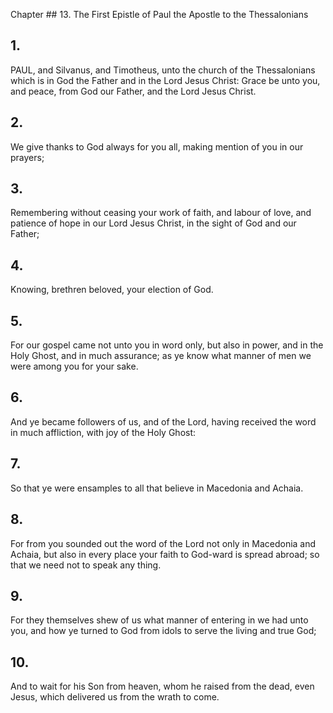 Chapter ## 13.
The First Epistle of Paul the Apostle to the Thessalonians
## 1.
PAUL, and Silvanus, and Timotheus, unto the church of the Thessalonians which is in God the Father and in the Lord Jesus Christ: Grace be unto you, and peace, from God our Father, and the Lord Jesus Christ.
## 2.
We give thanks to God always for you all, making mention of you in our prayers;
## 3.
Remembering without ceasing your work of faith, and labour of love, and patience of hope in our Lord Jesus Christ, in the sight of God and our Father;
## 4.
Knowing, brethren beloved, your election of God.
## 5.
For our gospel came not unto you in word only, but also in power, and in the Holy Ghost, and in much assurance; as ye know what manner of men we were among you for your sake.
## 6.
And ye became followers of us, and of the Lord, having received the word in much affliction, with joy of the Holy Ghost:
## 7.
So that ye were ensamples to all that believe in Macedonia and Achaia.
## 8.
For from you sounded out the word of the Lord not only in Macedonia and Achaia, but also in every place your faith to God-ward is spread abroad; so that we need not to speak any thing.
## 9.
For they themselves shew of us what manner of entering in we had unto you, and how ye turned to God from idols to serve the living and true God;
## 10.
And to wait for his Son from heaven, whom he raised from the dead, even Jesus, which delivered us from the wrath to come.
